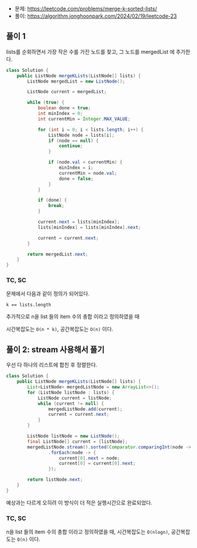 - 문제: https://leetcode.com/problems/merge-k-sorted-lists/
- 풀이: https://algorithm.jonghoonpark.com/2024/02/19/leetcode-23

## 풀이 1

lists를 순회하면서 가장 작은 수를 가진 노드를 찾고, 그 노드를 mergedList 에 추가한다.

```java
class Solution {
    public ListNode mergeKLists(ListNode[] lists) {
        ListNode mergedList = new ListNode();

        ListNode current = mergedList;

        while (true) {
            boolean done = true;
            int minIndex = 0;
            int currentMin = Integer.MAX_VALUE;

            for (int i = 0; i < lists.length; i++) {
                ListNode node = lists[i];
                if (node == null) {
                    continue;
                }

                if (node.val < currentMin) {
                    minIndex = i;
                    currentMin = node.val;
                    done = false;
                }
            }

            if (done) {
                break;
            }

            current.next = lists[minIndex];
            lists[minIndex] = lists[minIndex].next;

            current = current.next;
        }

        return mergedList.next;
    }
}
```

### TC, SC

문제에서 다음과 같이 정의가 되어있다.

```
k == lists.length
```

추가적으로 n을 list 들의 item 수의 총합 이라고 정의하였을 때

시간복잡도는 `O(n * k)`, 공간복잡도는 `O(n)` 이다.

## 풀이 2: stream 사용해서 풀기

우선 다 하나의 리스트에 합친 후 정렬한다.

```java
class Solution {
    public ListNode mergeKLists(ListNode[] lists) {
        List<ListNode> mergedListNode = new ArrayList<>();
        for (ListNode listNode : lists) {
            ListNode current = listNode;
            while (current != null) {
                mergedListNode.add(current);
                current = current.next;
            }
        }

        ListNode listNode = new ListNode();
        final ListNode[] current = {listNode};
        mergedListNode.stream().sorted(Comparator.comparingInt(node -> node.val))
                .forEach(node -> {
                    current[0].next = node;
                    current[0] = current[0].next;
                });

        return listNode.next;
    }
}
```

예상과는 다르게 오히려 이 방식이 더 적은 실행시간으로 완료되었다.

### TC, SC

n을 list 들의 item 수의 총합 이라고 정의하였을 때, 시간복잡도는 `O(nlogn)`, 공간복잡도는 `O(n)` 이다.
